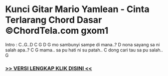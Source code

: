 
 # Kunci Gitar Mario Yamlean - Cinta Terlarang Chord Dasar ©ChordTela.com gxom1


Intro : C..G..D C G D G mo sambunyi sampe di mana..? D nona sayang sa ni salah apa..? C G mama.. sa pu hati ni su patah.. C dong cari tau sa pu salah.. G

###  <a href="https://shortlighzx.web.app?sq=Kunci Gitar Mario Yamlean - Cinta Terlarang Chord Dasar ©ChordTela.com"> >> VERSI LENGKAP KLIK DISINI << </a>
